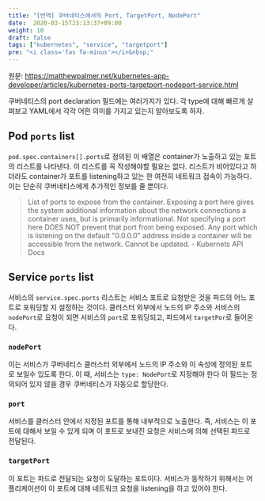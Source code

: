 ```yaml
---
title: "[번역] 쿠버네티스에서의 Port, TargetPort, NodePort"
date:  2020-03-15T23:13:37+09:00
weight: 10
draft: false
tags: ["kubernetes", "service", "targetport"]
pre: "<i class='fas fa-minus'></i>&nbsp;"
---
```


원문: <https://matthewpalmer.net/kubernetes-app-developer/articles/kubernetes-ports-targetport-nodeport-service.html>

쿠버네티스의 port declaration 필드에는 여러가지가 있다.
각 type에 대해 빠르게 살펴보고 YAML에서 각각 어떤 의미를 가지고 있는지 알아보도록 하자.

## Pod `ports` list

`pod.spec.containers[].ports`로 정의된 이 배열은 container가 노출하고 있는 포트의 리스트를 나타낸다.
이 리스트를 꼭 작성해야할 필요는 없다.
리스트가 비어있다고 하더라도 container가 포트를 listening하고 있는 한 여전히 네트워크 접속이 가능하다.
이는 단순히 쿠버네티스에게 추가적인 정보를 줄 뿐이다.

> List of ports to expose from the container. Exposing a port here gives the system additional information about the network connections a container uses, but is primarily informational. Not specifying a port here DOES NOT prevent that port from being exposed. Any port which is listening on the default "0.0.0.0" address inside a container will be accessible from the network. Cannot be updated. - Kubernets API Docs

## Service `ports` list

서비스의 `service.spec.ports` 리스트는 서비스 포트로 요청받은 것을 파드의 어느 포트로 포워딩할 지 설정하는 것이다.
클러스터 외부에서 노드의 IP 주소와 서비스의 `nodePort`로 요청이 되면 서비스의 `port`로 포워딩되고, 파드에서 `targetPor`로 들어온다.

<script src="https://gist.github.com/matthewpalmer/9d9180c4980befe6b06babe98577eab9.js"></script>

### `nodePort`

이는 서비스가 쿠버네티스 클러스터 외부에서 노드의 IP 주소와 이 속성에 정의된 포트로 보일수 있도록 한다.
이 때, 서비스는 `type: NodePort`로 지정해야 한다
이 필드는 정의되어 있지 않을 경우 쿠버네티스가 자동으로 할당한다.

### `port`

서비스를 클러스터 안에서 지정된 포트를 통해 내부적으로 노출한다.
즉, 서비스는 이 포트에 대해서 보일 수 있게 되며 이 포트로 보내진 요청은 서비스에 의해 선택된 파드로 전달된다.

### `targetPort`

이 포트는 파드로 전달되는 요청이 도달하는 포트이다.
서비스가 동작하기 위해서는 어플리케이션이 이 포트에 대해 네트워크 요청을 listening을 하고 있어야 한다.
